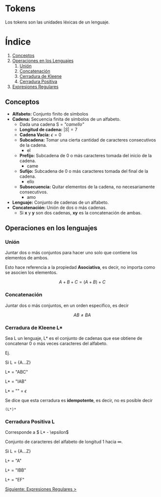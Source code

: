 # Tokens
Los tokens son las unidades léxicas de un lenguaje.

# Índice

1. [Conceptos](#conceptos)
2. [Operaciones en los Lenguajes](#operaciones-en-los-lenguajes)
    1. [Unión](#unión)
    2. [Concatenación](#concatenación)
    3. [Cerradura de Kleene](#cerradura-de-kleene-l)
    4. [Cerradura Positiva](#cerradura-positiva-l)
3. [Expresiones Regulares](#expresiones-regulares)


## Conceptos
- **Alfabeto:** Conjunto finito de símbolos
- **Cadena:** Secuencia finita de símbolos de un alfabeto.
    - Dada una cadena S = *"camello"*
    - **Longitud de cadena:** $|S| = 7$ 
    - **Cadena Vacía:** $\epsilon = 0$
    - **Subcadena:** Tomar una cierta cantidad de caracteres consecutivos de la cadena.
        - el
    - **Prefijo:** Subcadena de 0 o más caracteres tomada del inicio de la cadena.
        - came
    - **Sufijo:** Subcadena de 0 o más caracteres tomada del final de la cadena.
        - ello
    - **Subsecuencia:** Quitar elementos de la cadena, no necesariamente consecutivos.
        - amo
- **Lenguaje:** Conjunto de cadenas de un alfabeto.
- **Concatenación:** Unión de dos o más cadenas.
    - Si **x** y **y** son dos cadenas, **xy** es la concatenación de ambas.

## Operaciones en los lenguajes

### Unión
Juntar dos o más conjuntos para hacer uno solo que contiene los elementos de ambos.

Esto hace referencia a la propiedad **Asociativa**, es decir, no importa como se asocien los elementos.

$$
A + B + C = (A + B) + C
$$

### Concatenación
Juntar dos o más conjuntos, en un orden específico, es decir

$$
AB \neq BA
$$

### Cerradura de Kleene L*

Sea L un lenguaje, L* es el conjunto de cadenas que ese obtiene de concatenar 0 o más veces caracteres del alfabeto.

Ej.

Si L = {A...Z}

L* = "ABC"

L* = "IAB"

L* = "" = $\epsilon$


Se dice que esta cerradura es **idempotente**, es decir, no es posible decir

```
(L*)*
```

### Cerradura Positiva L

Corresponde a $ L* - \epsilon$

Conjunto de caracteres del alfabeto de longitud 1 hacia $\infty$.

Si L = {A...Z}

L+ = "A"

L+ = "IBB"

L+ = "EF"

[Siguiente: Expresiones Regulares >](./ExpresionesRegulares.md)